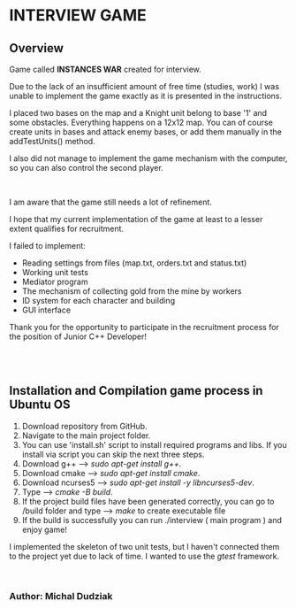 # INTERVIEW GAME


## Overview

Game called **INSTANCES WAR** created for interview.

Due to the lack of an insufficient amount of free time (studies, work) I was unable to implement the game exactly as 
it is presented in the instructions.


I placed two bases on the map and a Knight unit belong to base '1' and some obstacles. Everything happens on a 12x12 map.
You can of course create units in bases and attack enemy bases, or add them manually in the addTestUnits() method.

I also did not manage to implement the game mechanism with the computer, so you can also control the second player.

<br/>


I am aware that the game still needs a lot of refinement.

I hope that my current implementation of the game at least to a lesser extent qualifies for recruitment.

I failed to implement:

- Reading settings from files (map.txt, orders.txt and status.txt)
- Working unit tests
- Mediator program
- The mechanism of collecting gold from the mine by workers
- ID system for each character and building
- GUI interface


Thank you for the opportunity to participate in the recruitment process for the position of Junior C++ Developer!

<br/>
<br/>

## Installation and Compilation game process in Ubuntu OS

1. Download repository from GitHub.
2. Navigate to the main project folder.
3. You can use 'install.sh' script to install required programs and libs. If you install via script you can skip the next three steps.
4. Download g++ --> *sudo apt-get install g++*.
5. Download cmake --> *sudo apt-get install cmake*.
6. Download ncurses5 --> *sudo apt-get install -y libncurses5-dev*.
5. Type --> *cmake -B build*.
6. If the project build files have been generated correctly, you can go to /build folder and type --> *make* to create executable file
7. If the build is successfully you can run ./interview ( main program ) and enjoy game!


I implemented the skeleton of two unit tests, but I haven't connected them to the project yet due to lack of time.
I wanted to use the *gtest* framework.

<br/>

### Author: Michal Dudziak